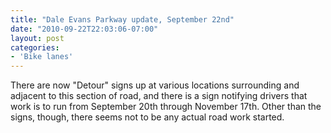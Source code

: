 ```yaml
---
title: "Dale Evans Parkway update, September 22nd"
date: "2010-09-22T22:03:06-07:00"
layout: post
categories:
- 'Bike lanes'
---
```


There are now "Detour" signs up at various locations surrounding and adjacent to this section of road, and there is a sign notifying drivers that work is to run from September 20th through November 17th. Other than the signs, though, there seems not to be any actual road work started.